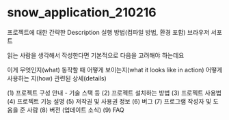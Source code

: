 # snow_application_210216

프로젝트에 대한 간략한 Description
실행 방법(컴파일 방법, 환경 포함)
 브라우저 서포트
 
 읽는 사람을 생각해서 작성한다면 기본적으로 다음을 고려해야 하는데요

이게 무엇인지(what)
동작할 때 어떻게 보이는지(what it looks like in action)
어떻게 사용하는 지(how)
관련된 상세(details)


(1) 프로젝트 구성 안내 -  기술 스택 등
(2) 프로젝트 설치하는 방법
(3) 프로젝트 사용법
(4) 프로젝트 기능 설명
(5) 저작권 및 사용권 정보
(6) 버그
(7) 프로그램 작성자 및 도움을 준 사람
(8) 버전 (업데이트 소식)
(9) FAQ
